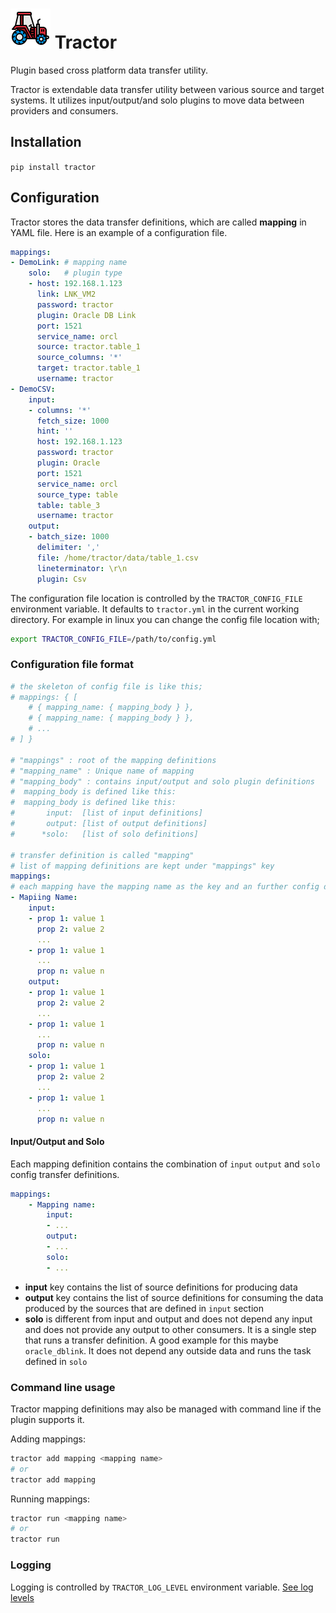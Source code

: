 # ![Tractor](tractor.png) Tractor

Plugin based cross platform data transfer utility.

Tractor is extendable data transfer utility between various source and target systems.
It utilizes input/output/and solo plugins to move data between providers and consumers.

## Installation

`pip install tractor`

## Configuration

Tractor stores the data transfer definitions, which are called **mapping** in YAML file.
Here is an example of a configuration file.
```yml
mappings:
- DemoLink: # mapping name
    solo:   # plugin type
    - host: 192.168.1.123
      link: LNK_VM2
      password: tractor
      plugin: Oracle DB Link
      port: 1521
      service_name: orcl
      source: tractor.table_1
      source_columns: '*'
      target: tractor.table_1
      username: tractor
- DemoCSV:
    input:
    - columns: '*'
      fetch_size: 1000
      hint: ''
      host: 192.168.1.123
      password: tractor
      plugin: Oracle
      port: 1521
      service_name: orcl
      source_type: table
      table: table_3
      username: tractor
    output:
    - batch_size: 1000
      delimiter: ','
      file: /home/tractor/data/table_1.csv
      lineterminator: \r\n
      plugin: Csv
```

The configuration file location is controlled by the `TRACTOR_CONFIG_FILE` environment variable. It defaults to
`tractor.yml` in the current working directory.
For example in linux you can change the config file location with;
```sh
export TRACTOR_CONFIG_FILE=/path/to/config.yml
```

### Configuration file format
```yml
# the skeleton of config file is like this;
# mappings: { [
    # { mapping_name: { mapping_body } },
    # { mapping_name: { mapping_body } },
    # ...
# ] }

# "mappings" : root of the mapping definitions
# "mapping_name" : Unique name of mapping
# "mapping_body" : contains input/output and solo plugin definitions
#  mapping_body is defined like this:
#  mapping_body is defined like this:
#       input:  [list of input definitions]
#       output: [list of output definitions]
#      *solo:   [list of solo definitions]

# transfer definition is called "mapping"
# list of mapping definitions are kept under "mappings" key
mappings:
# each mapping have the mapping name as the key and an further config details as value.
- Mapiing Name:
    input:
    - prop 1: value 1
      prop 2: value 2
      ...
    - prop 1: value 1
      ...
      prop n: value n
    output:
    - prop 1: value 1
      prop 2: value 2
      ...
    - prop 1: value 1
      ...
      prop n: value n
    solo:
    - prop 1: value 1
      prop 2: value 2
      ...
    - prop 1: value 1
      ...
      prop n: value n
```

#### Input/Output and Solo
Each mapping definition contains the combination of `input` `output` and `solo`
config transfer definitions.
```yml
mappings:
    - Mapping name:
        input:
        - ...
        output:
        - ...
        solo:
        - ...
```


- **input** key contains the list of source definitions for producing data
- **output** key contains the list of source definitions for consuming the data
produced by the sources that are defined in `input` section
- **solo** is different from input and output and does not depend any input and does not
provide any output to other consumers. It is a single step that runs a transfer definition.
A good example for this maybe `oracle_dblink`. It does not depend any outside data and runs the
task defined in `solo`

### Command line usage
Tractor mapping definitions may also be managed with command line if the plugin supports it.

Adding mappings:
```sh
tractor add mapping <mapping name>
# or
tractor add mapping
```

Running mappings:
```sh
tractor run <mapping name>
# or
tractor run
```

### Logging
Logging is controlled by `TRACTOR_LOG_LEVEL` environment variable.
[See log levels](https://docs.python.org/3/library/logging.html#logging-levels)

